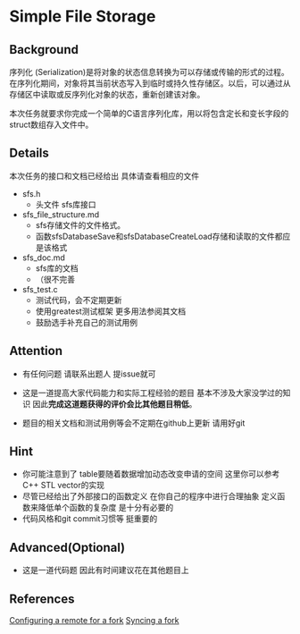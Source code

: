 # Simple File Storage

## Background

序列化 (Serialization)是将对象的状态信息转换为可以存储或传输的形式的过程。在序列化期间，对象将其当前状态写入到临时或持久性存储区。以后，可以通过从存储区中读取或反序列化对象的状态，重新创建该对象。

本次任务就要求你完成一个简单的C语言序列化库，用以将包含定长和变长字段的struct数组存入文件中。

## Details

本次任务的接口和文档已经给出 具体请查看相应的文件

+ sfs.h 
  + 头文件 sfs库接口
+ sfs_file_structure.md 
  + sfs存储文件的文件格式。
  + 函数sfsDatabaseSave和sfsDatabaseCreateLoad存储和读取的文件都应是该格式
+ sfs_doc.md 
  + sfs库的文档
  + （很不完善 
+ sfs_test.c
  + 测试代码，会不定期更新
  + 使用greatest测试框架 更多用法参阅其文档
  + 鼓励选手补充自己的测试用例

## Attention

+ 有任何问题 请联系出题人 提issue就可

+ 这是一道提高大家代码能力和实际工程经验的题目 基本不涉及大家没学过的知识 因此**完成这道题获得的评价会比其他题目稍低**。

+ 题目的相关文档和测试用例等会不定期在github上更新 请用好git

## Hint

* 你可能注意到了 table要随着数据增加动态改变申请的空间 这里你可以参考C++ STL vector的实现
* 尽管已经给出了外部接口的函数定义 在你自己的程序中进行合理抽象 定义函数来降低单个函数的复杂度 是十分有必要的
* 代码风格和git commit习惯等 挺重要的

## Advanced(Optional)

* 这是一道代码题 因此有时间建议花在其他题目上

## References

[Configuring a remote for a fork](https://link.zhihu.com/?target=https%3A//help.github.com/articles/configuring-a-remote-for-a-fork/)
[Syncing a fork](https://link.zhihu.com/?target=https%3A//help.github.com/articles/syncing-a-fork/)

